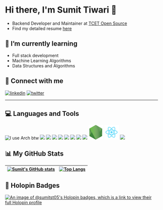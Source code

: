 # Hi there, I'm Sumit Tiwari 👋 

- Backend Developer and Maintainer at [TCET Open Source](https://github.com/tcet-opensource)
- Find my detailed resume [here](https://drive.google.com/file/d/1pyH5Na86D4kU8W8dBACALB8vNBLoQQpm/view?usp=sharing)


## 🌱 I’m currently learning

 - Full stack development
 - Machine Learning Algorithms
 - Data Structures and Algorithms

## 🤝 Connect with me

[<img align="center" src="https://img.shields.io/badge/LinkedIn-0077B5?style=for-the-badge&logo=linkedin&logoColor=white" alt="linkedin"/>](https://www.linkedin.com/in/sumit-tiwari-2827561b0/)
[<img align="center" src="https://img.shields.io/badge/Twitter-1DA1F2?style=for-the-badge&logo=twitter&logoColor=white" alt="twitter"/>](https://twitter.com/SumitT0506)

<hr>

## 💻 Languages and Tools

<p>
  <img src="https://img.icons8.com/material-sharp/48/4a90e2/arch-linux.png" alt="I use Arch btw" width="48"/>
  <img src="https://img.icons8.com/ios-filled/50/fa314a/git.png" width="48"/>
  <img src="https://img.icons8.com/color/512/c-programming.png" width="48"/>
  <img src="https://img.icons8.com/ios-filled/50/4a90e2/c-plus-plus-logo.png" width="48"/>
  <img src="https://cdn.icon-icons.com/icons2/2699/PNG/512/golang_official_logo_icon_169092.png" width="96"/>
  <img src="https://img.icons8.com/ios-filled/50/fa314a/java-coffee-cup-logo--v1.png" width="48"/>
  <img src="https://img.icons8.com/ios-filled/50/4a90e2/python.png" width="48"/>
  <img src="https://img.icons8.com/color/512/lua-language.png" width="48"/>
  <img src="https://img.icons8.com/?size=48&id=108784&format=png" witdh="48"/>
  <img src="https://raw.githubusercontent.com/github/explore/80688e429a7d4ef2fca1e82350fe8e3517d3494d/topics/nodejs/nodejs.png" width="48"/>
  <img src="https://raw.githubusercontent.com/github/explore/80688e429a7d4ef2fca1e82350fe8e3517d3494d/topics/react/react.png" width="48"/>
  <img src="https://img.icons8.com/?size=48&id=4PiNHtUJVbLs&format=png" width="48"/>
</p>

## 📊 My GitHub Stats

|[![Sumit's GitHub stats](https://github-readme-stats-sigma-five.vercel.app/api?username=sumitst05&custom_title=My%20Github%20Stat's&show_icons=true&theme=tokyonight&border_radius=10&hide_border=true&bg_color=15,0d1117,1a1b26)](https://github.com/anuraghazra/github-readme-stats)|[![Top Langs](https://github-readme-stats-sigma-five.vercel.app/api/top-langs/?username=sumitst05&hide=GLSL,html,jupyter%20notebook&theme=tokyonight&hide_border=true&border_radius=10&bg_color=15,0d1117,1a1b26&show_icons=true&layout=compact)](https://github.com/anuraghazra/github-readme-stats)|
|--------------- | --------------- |

## 📌 Holopin Badges

[![An image of @sumitst05's Holopin badges, which is a link to view their full Holopin profile](https://holopin.me/sumitst05)](https://holopin.io/@sumitst05)
